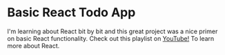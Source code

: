 # Basic React Todo App

I'm learning about React bit by bit and this great project was a nice primer on basic React functionality.  Check out this playlist on [YouTube!](https://youtu.be/3qk6yQWKVoQ) To learn more about React.